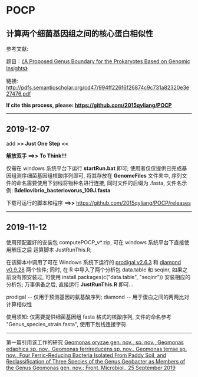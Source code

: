 # POCP
## 计算两个细菌基因组之间的核心蛋白相似性
参考文献:

题目：[《A Proposed Genus Boundary for the Prokaryotes Based on Genomic Insights》](https://jb.asm.org/content/196/12/2210) 

链接: http://pdfs.semanticscholar.org/cd47/994ff226f6f26874c9c731a82320e3e27476.pdf

**If cite this process, please: https://github.com/2015qyliang/POCP**

---

## 2019-12-07

add **>> Just One Step <<**

**解放双手 ==>> To Think!!!**

仅需在 windows 系统平台下运行 **startRun.bat** 即可; 使用者仅仅提供已完成基因组测序细菌基因组核酸序列即可, 将其存放在 **GenomeFiles** 文件夹中, 序列文件的命名需要使用下划线将物种名进行连接, 同时文件的后缀为 .fasta, 文件名示例: **Bdellovibrio_bacteriovorus_109J.fasta**

下载可运行的脚本和程序 **==>>** https://github.com/2015qyliang/POCP/releases

---

## 2019-11-12

使用预配置好的安装包 computePOCP_v*.zip, 可在 windows 系统平台下直接使用解压之后 运算脚本 JustRunThis.R; 

在该脚本中调用了可在 Windows 系统下运行的 [prodigal v2.6.3](https://github.com/hyattpd/Prodigal/releases) 和 [diamond v0.9.28](https://github.com/bbuchfink/diamond/releases) 两个软件; 同时, 在 R 中导入了两个分析包 data.table 和 seqinr, 如果之前没有预安装过, 可使用 install.packages(c("data.table", "seqinr")) 安装相应的分析包; 万事俱备之后, 直接运行 **JustRunThis.R** 即可...

prodigal -- 仅用于预测基因的氨基酸序列; diamond -- 用于蛋白之间的两两比对计算相似性

使用须知: 仅需要提供细菌基因组 fasta 格式的核酸序列, 文件的命名参考 "Genus_species_strain.fasta", 使用下划线连接字符.

---

第一篇引用该工作的研究 [Geomonas oryzae gen. nov., sp. nov., Geomonas edaphica sp. nov., Geomonas ferrireducens sp. nov., Geomonas terrae sp. nov., Four Ferric-Reducing Bacteria Isolated From Paddy Soil, and Reclassification of Three Species of the Genus Geobacter as Members of the Genus Geomonas gen. nov.; Front. Microbiol., 25 September 2019](https://doi.org/10.3389/fmicb.2019.02201)
